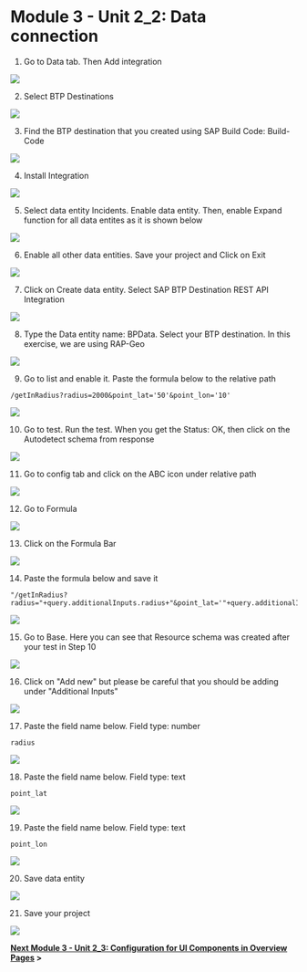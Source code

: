 # Module 3 - Unit 2_2: Data connection

1. Go to Data tab. Then Add integration

![](../screenshots/Picture57.png)

2. Select BTP Destinations

![](../screenshots/Picture58.png)

3. Find the BTP destination that you created using SAP Build Code: Build-Code

![](../screenshots/Picture59.png)

4. Install Integration

![](../screenshots/Picture60.png)

5. Select data entity Incidents. Enable data entity. Then, enable Expand function for all data entites as it is shown below

![](../screenshots/Picture61.png)


6. Enable all other data entities. Save your project and Click on Exit

![](../screenshots/Picture62.png)


7. Click on Create data entity. Select SAP BTP Destination REST API Integration

![](../screenshots/Picture63.png)


8. Type the Data entity name: BPData. Select your BTP destination. In this exercise, we are using RAP-Geo

![](../screenshots/Picture64.png)


9. Go to list and enable it. Paste the formula below to the relative path

~~~
/getInRadius?radius=2000&point_lat='50'&point_lon='10'
~~~

![](../screenshots/Picture65.png)


10. Go to test. Run the test. When you get the Status: OK, then click on the Autodetect schema from response

![](../screenshots/Picture66.png)


11. Go to config tab and click on the ABC icon under relative path

![](../screenshots/Picture67.png)


12. Go to Formula

![](../screenshots/Picture68.png)


13. Click on the Formula Bar

![](../screenshots/Picture69.png)


14. Paste the formula below and save it

~~~
"/getInRadius?radius="+query.additionalInputs.radius+"&point_lat='"+query.additionalInputs.pointLat+"'&point_lon='"+query.additionalInputs.pointLon+"'"
~~~


![](../screenshots/Picture70.png)


15. Go to Base. Here you can see that Resource schema was created after your test in Step 10

![](../screenshots/Picture71.png)


16. Click on "Add new" but please be careful that you should be adding under "Additional Inputs"

![](../screenshots/Picture72.png)


17. Paste the field name below. Field type: number

~~~
radius
~~~

![](../screenshots/Picture73.png)


18. Paste the field name below. Field type: text

~~~
point_lat
~~~

![](../screenshots/Picture74.png)


19. Paste the field name below. Field type: text

~~~
point_lon
~~~

![](../screenshots/Picture75.png)


20. Save data entity

![](../screenshots/Picture76.png)


21. Save your project

![](../screenshots/Picture77.png)


**[Next Module 3 - Unit 2_3: Configuration for UI Components in Overview Pages](../3_Configuration%20for%20UI%20Components%20in%20Overview%20Pages/Readme.md) >**
